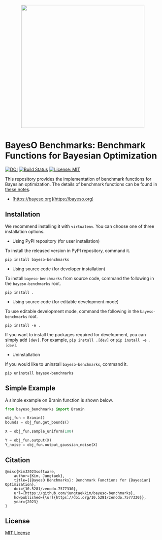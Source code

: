 <p align="center">
<img src="https://raw.githubusercontent.com/jungtaekkim/bayeso/main/docs/_static/assets/logo_bayeso_capitalized.svg" width="400" />
</p>

# BayesO Benchmarks: Benchmark Functions for Bayesian Optimization
[![DOI](https://zenodo.org/badge/DOI/10.5281/zenodo.7577330.svg)](https://doi.org/10.5281/zenodo.7577330)
[![Build Status](https://github.com/jungtaekkim/bayeso-benchmarks/actions/workflows/pytest.yml/badge.svg)](https://github.com/jungtaekkim/bayeso-benchmarks/actions/workflows/pytest.yml)
[![License: MIT](https://img.shields.io/badge/License-MIT-yellow.svg)](https://opensource.org/licenses/MIT)

This repository provides the implementation of benchmark functions for Bayesian optimization.
The details of benchmark functions can be found in [these notes](https://jungtaek.github.io/notes/benchmarks_bo.pdf).

* [https://bayeso.org](https://bayeso.org)

## Installation
We recommend installing it with `virtualenv`.
You can choose one of three installation options.

* Using PyPI repository (for user installation)

To install the released version in PyPI repository, command it.

```shell
pip install bayeso-benchmarks
```

* Using source code (for developer installation)

To install `bayeso-benchmarks` from source code, command the following in the `bayeso-benchmarks` root.

```shell
pip install .
```

* Using source code (for editable development mode)

To use editable development mode, command the following in the `bayeso-benchmarks` root.

```shell
pip install -e .
```

If you want to install the packages required for development, you can simply add `[dev]`.
For example, `pip install .[dev]` or `pip install -e .[dev]`.

* Uninstallation

If you would like to uninstall `bayeso-benchmarks`, command it.

```shell
pip uninstall bayeso-benchmarks
```

## Simple Example
A simple example on Branin function is shown below.
```python
from bayeso_benchmarks import Branin

obj_fun = Branin()
bounds = obj_fun.get_bounds()

X = obj_fun.sample_uniform(100)

Y = obj_fun.output(X)
Y_noise = obj_fun.output_gaussian_noise(X)
```

## Citation
```
@misc{KimJ2023software,
    author={Kim, Jungtaek},
    title={{BayesO Benchmarks}: Benchmark Functions for {Bayesian} Optimization},
    doi={10.5281/zenodo.7577330},
    url={https://github.com/jungtaekkim/bayeso-benchmarks},
    howpublished={\url{https://doi.org/10.5281/zenodo.7577330}},
    year={2023}
}
```

## License
[MIT License](LICENSE)
